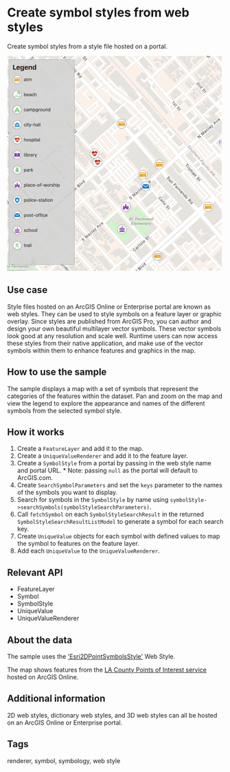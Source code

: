 # Create symbol styles from web styles

Create symbol styles from a style file hosted on a portal.

![](screenshot.png)

## Use case

Style files hosted on an ArcGIS Online or Enterprise portal are known as web styles. They can be used to style symbols on a feature layer or graphic overlay. Since styles are published from ArcGIS Pro, you can author and design your own beautiful multilayer vector symbols. These vector symbols look good at any resolution and scale well. Runtime users can now access these styles from their native application, and make use of the vector symbols within them to enhance features and graphics in the map.

## How to use the sample
The sample displays a map with a set of symbols that represent the categories of the features within the dataset. Pan and zoom on the map and view the legend to explore the appearance and names of the different symbols from the selected symbol style.

## How it works
1. Create a `FeatureLayer` and add it to the map.
2. Create a `UniqueValueRenderer` and add it to the feature layer.
3. Create a `SymbolStyle` from a portal by passing in the web style name and portal URL.
       * Note: passing `null` as the portal will default to ArcGIS.com.
4. Create `SearchSymbolParameters` and set the `keys` parameter to the names of the symbols you want to display.
5. Search for symbols in the `SymbolStyle` by name using `symbolStyle->searchSymbols(symbolStyleSearchParameters)`.
6. Call `fetchSymbol` on each `SymbolStyleSearchResult` in the returned `SymbolStyleSearchResultListModel` to generate a symbol for each search key.
7. Create `UniqueValue` objects for each symbol with defined values to map the symbol to features on the feature layer.
8. Add each `UniqueValue` to the `UniqueValueRenderer`.

## Relevant API
* FeatureLayer
* Symbol
* SymbolStyle
* UniqueValue
* UniqueValueRenderer

## About the data

The sample uses the ['Esri2DPointSymbolsStyle'](https://developers.arcgis.com/javascript/latest/guide/esri-web-style-symbols-2d) Web Style.

The map shows features from the [LA County Points of Interest service](https://services.arcgis.com/V6ZHFr6zdgNZuVG0/arcgis/rest/services/LA_County_Points_of_Interest/FeatureServer/0) hosted on ArcGIS Online.

## Additional information

2D web styles, dictionary web styles, and 3D web styles can all be hosted on an ArcGIS Online or Enterprise portal.

## Tags

renderer, symbol, symbology, web style
